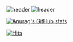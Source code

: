 <!-- 헤더 -->
![header](https://capsule-render.vercel.app/api?type=soft&color=F0F0F0&height=150&section=header&text=midanto's%20Github&fontSize=90)
![header](https://capsule-render.vercel.app/api?type=soft&color=E5E5E5&height=150&section=header&text=midanto's%20Github&fontSize=90)

<!-- 스테이터스 -->
[![Anurag's GitHub stats](https://github-readme-stats.vercel.app/api?username=midanto28&show_icons=true&theme=graywhite)](https://github.com/anuraghazra/github-readme-stats)

<!-- 방문자 -->
[![Hits](https://hits.seeyoufarm.com/api/count/incr/badge.svg?url=https%3A%2F%2Fgithub.com%2Fmidanto28&count_bg=%23AEAEAE&title_bg=%23FE8787&icon=&icon_color=%23F7FF00&title=hits&edge_flat=true)](https://hits.seeyoufarm.com)

